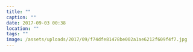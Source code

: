 ```yaml
---
title: ""
caption: ""
date: 2017-09-03 00:38
location: ""
tags: ""
image: /assets/uploads/2017/09/f74dfe81478be002a1ae6212f609f4f7.jpg
---
```

